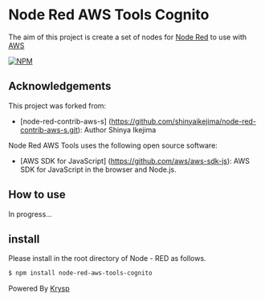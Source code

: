 Node Red AWS Tools Cognito
=================

The aim of this project is create a set of nodes for <a href="https://nodered.org/" target="_new">Node Red</a> to use with <a href="https://aws.amazon.com/" target="_new">AWS</a>


[![NPM](https://nodei.co/npm/node-red-aws-tools.png?downloads=true&downloadRank=true&stars=true)](https://nodei.co/npm/node-red-aws-tools-cognito/)


Acknowledgements
----------------

This project was forked from:

- [node-red-contrib-aws-s] (https://github.com/shinyaikejima/node-red-contrib-aws-s.git): Author Shinya Ikejima

Node Red AWS Tools uses the following open source software:

- [AWS SDK for JavaScript] (https://github.com/aws/aws-sdk-js): AWS SDK for JavaScript in the browser and Node.js.

How to use
----------------

In progress...

## install

Please install in the root directory of Node - RED as follows.
 
```sh
$ npm install node-red-aws-tools-cognito
```


Powered By <a href="https://www.krysp.io" target="_new">Krysp</a>